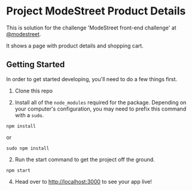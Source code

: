 # Project ModeStreet Product Details

This is solution for the challenge 'ModeStreet front-end challenge' at [@modestreet](https://github.com/ModeStreet).

It shows a page with product details and shopping cart.

## Getting Started
In order to get started developing, you'll need to do a few things first.

1. Clone this repo 

1. Install all of the `node_modules` required for the package. Depending on your computer's configuration, you may need to prefix this command with a `sudo`.
```
npm install
```
or
```
sudo npm install
```

2. Run the start command to get the project off the ground. 

```
npm start
```

4. Head over to [http://localhost:3000](http://localhost:3000) to see your app live!

